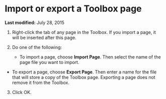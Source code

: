 
# Import or export a Toolbox page

 **Last modified:** July 28, 2015



1. Right-click the tab of any page in the Toolbox. If you import a page, it will be inserted after this page.
    
2. Do one of the following:
    
    
    
      - To import a page, choose  **Import Page**. Then select the name of the page file you want to import.
    
  - To export a page, choose  **Export Page**. Then enter a name for the file that will store a copy of the Toolbox page. Exporting a page does not remove it from the Toolbox.
    

    
    
3. Click OK.
    

